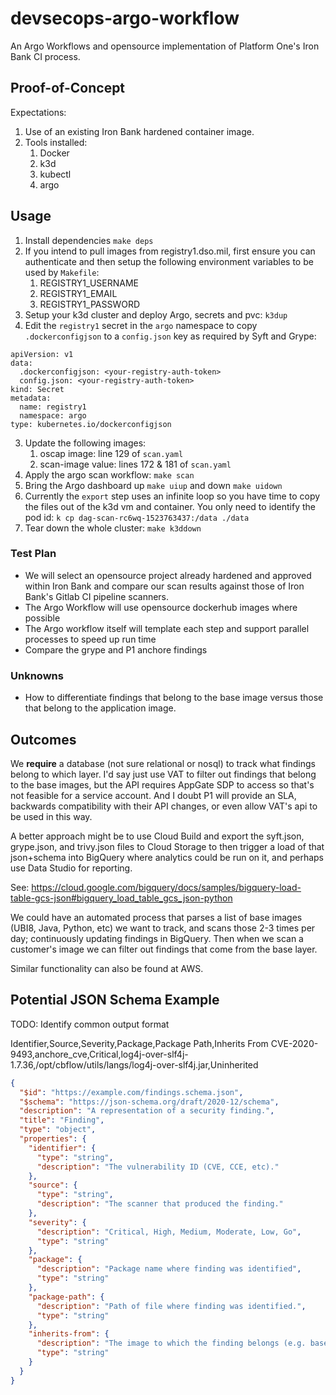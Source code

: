 # devsecops-argo-workflow
An Argo Workflows and opensource implementation of Platform One's Iron Bank CI process.

## Proof-of-Concept
Expectations:
1. Use of an existing Iron Bank hardened container image.
2. Tools installed:
   1. Docker
   2. k3d
   3. kubectl
   4. argo

## Usage
1. Install dependencies `make deps`
2. If you intend to pull images from registry1.dso.mil, first ensure you can authenticate and then setup the following environment variables to be used by `Makefile`:
   1. REGISTRY1_USERNAME
   2. REGISTRY1_EMAIL
   3. REGISTRY1_PASSWORD
3. Setup your k3d cluster and deploy Argo, secrets and pvc: `k3dup`
4. Edit the `registry1` secret in the `argo` namespace to copy `.dockerconfigjson` to a `config.json` key as required by Syft and Grype:
```
apiVersion: v1
data:
  .dockerconfigjson: <your-registry-auth-token>
  config.json: <your-registry-auth-token>
kind: Secret
metadata:
  name: registry1
  namespace: argo
type: kubernetes.io/dockerconfigjson
```
3. Update the following images:
   1. oscap image: line 129 of `scan.yaml`
   2. scan-image value: lines 172 & 181 of `scan.yaml`
4. Apply the argo scan workflow: `make scan`
5. Bring the Argo dashboard up `make uiup` and down `make uidown`
6. Currently the `export` step uses an infinite loop so you have time to copy the files out of the k3d vm and container. You only need to identify the pod id: `k cp dag-scan-rc6wq-1523763437:/data ./data`
7. Tear down the whole cluster: `make k3ddown`

### Test Plan
- We will select an opensource project already hardened and approved within Iron Bank and compare our scan results against those of Iron Bank's Gitlab CI pipeline scanners.
- The Argo Workflow will use opensource dockerhub images where possible
- The Argo workflow itself will template each step and support parallel processes to speed up run time
- Compare the grype and P1 anchore findings

### Unknowns
- How to differentiate findings that belong to the base image versus those that belong to the application image.

## Outcomes
We **require** a database (not sure relational or nosql) to track what findings belong to which layer. I'd say just use VAT to filter out findings that belong to the base images, but the API requires AppGate SDP to access so that's not feasible for a service account. And I doubt P1 will provide an SLA, backwards compatibility with their API changes, or even allow VAT's api to be used in this way.

A better approach might be to use Cloud Build and export the syft.json, grype.json, and trivy.json files to Cloud Storage to then trigger a load of that json+schema into BigQuery where analytics could be run on it, and perhaps use Data Studio for reporting.

See: https://cloud.google.com/bigquery/docs/samples/bigquery-load-table-gcs-json#bigquery_load_table_gcs_json-python

We could have an automated process that parses a list of base images (UBI8, Java, Python, etc) we want to track, and scans those 2-3 times per day; continuously updating findings in BigQuery. Then when we scan a customer's image we can filter out findings that come from the base layer.

Similar functionality can also be found at AWS.

## Potential JSON Schema Example
TODO: Identify common output format

Identifier,Source,Severity,Package,Package Path,Inherits From
CVE-2020-9493,anchore_cve,Critical,log4j-over-slf4j-1.7.36,/opt/cbflow/utils/langs/log4j-over-slf4j.jar,Uninherited

```json
{
  "$id": "https://example.com/findings.schema.json",
  "$schema": "https://json-schema.org/draft/2020-12/schema",
  "description": "A representation of a security finding.",
  "title": "Finding",
  "type": "object",
  "properties": {
    "identifier": {
      "type": "string",
      "description": "The vulnerability ID (CVE, CCE, etc)."
    },
    "source": {
      "type": "string",
      "description": "The scanner that produced the finding."
    },
    "severity": {
      "description": "Critical, High, Medium, Moderate, Low, Go",
      "type": "string"
    },
    "package": {
      "description": "Package name where finding was identified",
      "type": "string"
    },
    "package-path": {
      "description": "Path of file where finding was identified.",
      "type": "string"
    },
    "inherits-from": {
      "description": "The image to which the finding belongs (e.g. base, intermediate, uninherited)",
      "type": "string"
    }
  }
}
```